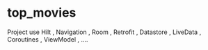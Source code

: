 # top_movies
Project use Hilt , Navigation , Room , Retrofit , Datastore , LiveData , Coroutines , ViewModel , ....
